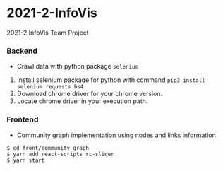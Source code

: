 # 2021-2-InfoVis
2021-2 InfoVis Team Project

### Backend
- Crawl data with python package ```selenium```
1. Install selenium package for python with command ```pip3 install selenium requests bs4```
2. Download chrome driver for your chrome version.
3. Locate chrome driver in your execution path.

### Frontend
- Community graph implementation using nodes and links information
~~~
$ cd front/community_graph
$ yarn add react-scripts rc-slider
$ yarn start
~~~
